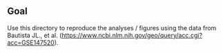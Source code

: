 ## Goal

Use this directory to reproduce the analyses / figures using the data from Bautista JL., et al. (<https://www.ncbi.nlm.nih.gov/geo/query/acc.cgi?acc=GSE147520>). 
